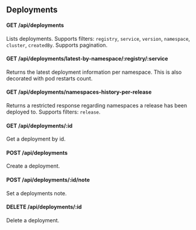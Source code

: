 ## Deployments

#### GET /api/deployments
Lists deployments.
Supports filters: `registry`, `service`, `version`, `namespace`, `cluster`, `createdBy`.
Supports pagination.

#### GET /api/deployments/latest-by-namespace/:registry/:service
Returns the latest deployment information per namespace. This is also decorated with pod restarts count.

#### GET /api/deployments/namespaces-history-per-release
Returns a restricted response regarding namespaces a release has been deployed to.
Supports filters: `release`.

#### GET /api/deployments/:id
Get a deployment by id.

#### POST /api/deployments
Create a deployment.

#### POST /api/deployments/:id/note
Set a deployments note.

#### DELETE /api/deployments/:id
Delete a deployment.
